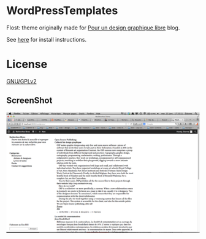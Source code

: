 WordPressTemplates
==================

Flost: theme originally made for [Pour un design graphique libre](http://etienneozeray.fr/libre-blog) blog.

See [here](http://codex.wordpress.org/Using_Themes#Adding_New_Themes) for install instructions.

# License

[GNU/GPLv2](https://github.com/EtienneOz/WordPressTemplates/blob/master/LICENSE)

## ScreenShot

![screenshot](https://github.com/EtienneOz/WordPressTemplates/blob/master/FLOST/screenshot.png)
